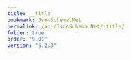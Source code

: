 ```yaml
---
title: __title
bookmark: JsonSchema.Net
permalink: /api/JsonSchema.Net/:title/
folder: true
order: "9.01"
version: "5.2.3"
---
```

